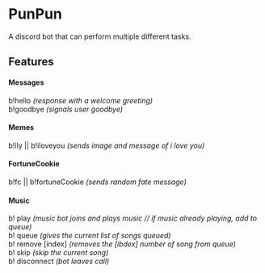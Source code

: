 # PunPun

A discord bot that can perform multiple different tasks.

## Features
#### Messages
b!hello *(response with a welcome greeting)* <br>
b!goodbye *(signals user goodbye)*
 
#### Memes
b!ily || b!iloveyou *(sends image and message of i love you)*

#### FortuneCookie
b!fc || b!fortuneCookie *(sends random fate message)*

#### Music
b! play *(music bot joins and plays music // if music already playing, add to queue)* <br>
b! queue *(gives the current list of songs queued)* <br>
b! remove [index] *(removes the [ibdex] number of song from queue)* <br>
b! skip *(skip the current song)* <br>
b! disconnect *(bot leaves call)*
